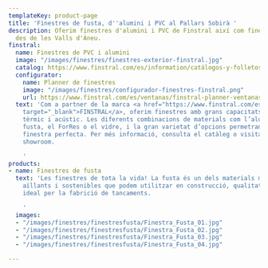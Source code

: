 ```yaml
---
templateKey: product-page
title: 'Finestres de fusta, d''alumini i PVC al Pallars Sobirà '
description: Oferim finestres d'alumini i PVC de Finstral així com finestres de fusta
  des de les Valls d'Àneu.
finstral:
  name: Finestres de PVC i alumini
  image: "/images/finestres/finestres-exterior-finstral.jpg"
  catalog: https://www.finstral.com/es/information/catálogos-y-folletos/38-0.html
  configurator:
    name: Planner de finestres
    image: "/images/finestres/configurador-finestres-finstral.png"
    url: https://www.finstral.com/es/ventanas/finstral-planner-ventanas/finstral-planner-ventanas/110-0.html
  text: 'Com a partner de la marca <a href="https://www.finstral.com/es/ventanas/ventanas/14-0.html"
    target="_blank">FINSTRAL</a>, oferim finestres amb grans capacitats en aïllament
    tèrmic i acústic. Les diferents combinacions de materials com l’alumini, el PVC,  la
    fusta, el ForRes o el vidre, i la gran varietat d’opcions permetran obtenir la
    finestra perfecta. Per més informació, consulta el catàleg o visita el nostre
    showroom.

    '
products:
- name: Finestres de fusta
  text: 'Les finestres de tota la vida! La fusta és un dels materials més càlids,
    aïllants i sostenibles que podem utilitzar en construcció, qualitats que la fan
    ideal per la fabrició de tancaments.

    '
  images:
  - "/images/finestres/finestresfusta/Finestra_Fusta_01.jpg"
  - "/images/finestres/finestresfusta/Finestra_Fusta_02.jpg"
  - "/images/finestres/finestresfusta/Finestra_Fusta_03.jpg"
  - "/images/finestres/finestresfusta/Finestra_Fusta_04.jpg"

---
```


